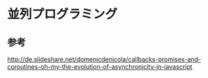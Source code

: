 ﻿# 並列プログラミング

## 参考
http://de.slideshare.net/domenicdenicola/callbacks-promises-and-coroutines-oh-my-the-evolution-of-asynchronicity-in-javascript
